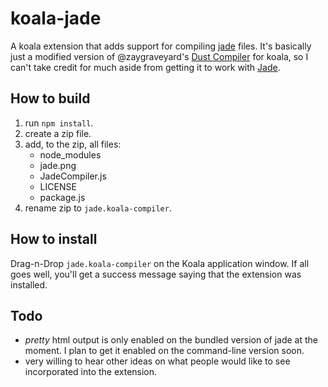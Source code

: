 koala-jade
==========

A koala extension that adds support for compiling [jade](http://jade-lang.com/) files.  It's basically just a modified version of @zaygraveyard's [Dust Compiler](https://github.com/zaygraveyard/koala-dust) for koala, so I can't take credit for much aside from getting it to work with [Jade](http://jade-lang.com/).

How to build
------------

1. run `npm install`.
2. create a zip file.
3. add, to the zip, all files:
    * node_modules
    * jade.png
    * JadeCompiler.js
    * LICENSE
    * package.js
4. rename zip to `jade.koala-compiler`.

How to install
--------------

Drag-n-Drop `jade.koala-compiler` on the Koala application window.  If all goes well, you'll get a success message saying that the extension was installed.

Todo
----
  * _pretty_ html output is only enabled on the bundled version of jade at the moment.  I plan to get it enabled on the command-line version soon.
  * very willing to hear other ideas on what people would like to see incorporated into the extension.